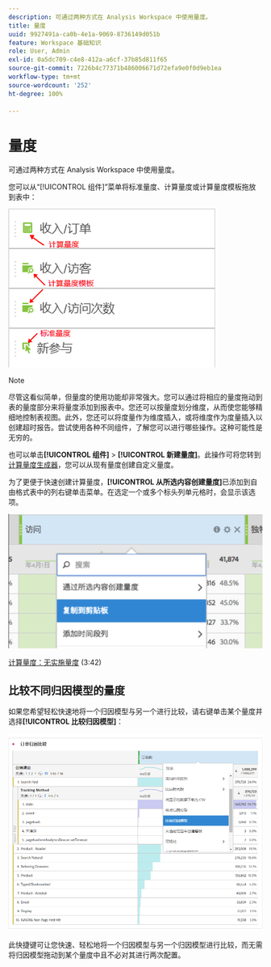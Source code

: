 ```yaml
---
description: 可通过两种方式在 Analysis Workspace 中使用量度。
title: 量度
uuid: 9927491a-ca0b-4e1a-9069-8736149d051b
feature: Workspace 基础知识
role: User, Admin
exl-id: 0a5dc709-c4e8-412a-a6cf-37b85d811f65
source-git-commit: 7226b4c77371b486006671d72efa9e0f0d9eb1ea
workflow-type: tm+mt
source-wordcount: '252'
ht-degree: 100%

---
```


# 量度

可通过两种方式在 Analysis Workspace 中使用量度。

您可以从“[!UICONTROL 组件]”菜单将标准量度、计算量度或计算量度模板拖放到表中：

![](assets/metrics_icons.png)

>[!NOTE]
>
>尽管这看似简单，但量度的使用功能却非常强大。您可以通过将相应的量度拖动到表的量度部分来将量度添加到报表中。您还可以按量度划分维度，从而使您能够精细地控制表视图。此外，您还可以将度量作为维度插入，或将维度作为度量插入以创建超时报告。尝试使用各种不同组件，了解您可以进行哪些操作。这种可能性是无穷的。

也可以单击&#x200B;**[!UICONTROL 组件]** > **[!UICONTROL 新建量度]**。此操作可将您转到[计算量度生成器](/help/components/c-calcmetrics/cm-overview.md)，您可以从现有量度创建自定义量度。

为了更便于快速创建计算量度，**[!UICONTROL 从所选内容创建量度]**&#x200B;已添加到自由格式表中的列右键单击菜单。在选定一个或多个标头列单元格时，会显示该选项。

![](assets/calc_metrics.png)

[计算量度：无实施量度](https://experienceleague.adobe.com/docs/analytics-learn/tutorials/components/calculated-metrics/calculated-metrics-implementationless-metrics.html?lang=zh-Hans) (3:42)

## 比较不同归因模型的量度

如果您希望轻松快速地将一个归因模型与另一个进行比较，请右键单击某个量度并选择&#x200B;**[!UICONTROL 比较归因模型]**：

![比较归因模型](assets/compare-attribution.png)

此快捷键可让您快速、轻松地将一个归因模型与另一个归因模型进行比较，而无需将归因模型拖动到某个量度中且不必对其进行两次配置。

